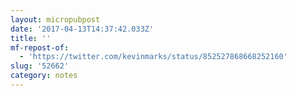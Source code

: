 ```yaml
---
layout: micropubpost
date: '2017-04-13T14:37:42.033Z'
title: ''
mf-repost-of:
  - 'https://twitter.com/kevinmarks/status/852527868668252160'
slug: '52662'
category: notes
---
```

